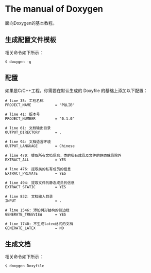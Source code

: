 # The manual of Doxygen

面向Doxygen的基本教程。

## 生成配置文件模板

相关命令如下所示：

```
$ doxygen -g
```

## 配置

如果是C/C++工程，你需要在默认生成的 Doxyfile 的基础上添加以下配置：

```
# line 35: 工程名称
PROJECT_NAME           = "PQLIB"

# line 41: 版本号
PROJECT_NUMBER         = "0.1.0"

# line 61: 文档输出目录
OUTPUT_DIRECTORY       = .

# line 94: 文档语言环境
OUTPUT_LANGUAGE        = Chinese

# line 470: 提取所有文档信息，类的私有成员及文件的静态成员除外
EXTRACT_ALL            = YES

# line 476: 提取类的私有成员的信息
EXTRACT_PRIVATE        = YES

# line 494: 提取文件的静态成员的信息
EXTRACT_STATIC         = YES

# line 832: 文档输入目录
INPUT                  = .

# line 1546: 添加树形结构的侧边栏
GENERATE_TREEVIEW      = YES

# line 1740: 不生成latex格式的文档
GENERATE_LATEX         = NO
```

## 生成文档

相关命令如下所示：

```
$ doxygen Doxyfile
```
